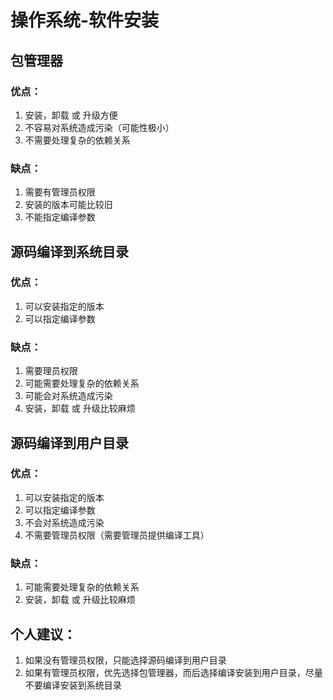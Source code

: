 
# 操作系统-软件安装
## 包管理器
### 优点：
1. 安装，卸载 或 升级方便
2. 不容易对系统造成污染（可能性极小）
3. 不需要处理复杂的依赖关系

### 缺点：
1. 需要有管理员权限
2. 安装的版本可能比较旧
3. 不能指定编译参数

## 源码编译到系统目录
### 优点：
1. 可以安装指定的版本
2. 可以指定编译参数

### 缺点：
1. 需要理员权限
2. 可能需要处理复杂的依赖关系
3. 可能会对系统造成污染
4. 安装，卸载 或 升级比较麻烦

## 源码编译到用户目录
### 优点：
1. 可以安装指定的版本
2. 可以指定编译参数
3. 不会对系统造成污染
4. 不需要管理员权限（需要管理员提供编译工具）

### 缺点：
1. 可能需要处理复杂的依赖关系
2. 安装，卸载 或 升级比较麻烦

## 个人建议：
1. 如果没有管理员权限，只能选择源码编译到用户目录
2. 如果有管理员权限，优先选择包管理器，而后选择编译安装到用户目录，尽量不要编译安装到系统目录

